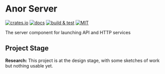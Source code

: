 # Anor Server

[![crates.io](https://img.shields.io/crates/v/anor-server)](https://crates.io/crates/anor-server)
[![docs](https://img.shields.io/docsrs/anor-server)](https://docs.rs/anor-server)
[![build & test](https://github.com/anor-rs/anor/actions/workflows/ci.yml/badge.svg)](https://github.com/anor-rs/anor/actions/workflows/ci.yml)
[![MIT](https://img.shields.io/github/license/anor-rs/anor)](https://github.com/anor-rs/anor/tree/main/LICENSE.txt)

The server component for launching API and HTTP services

## Project Stage

**Research:** This project is at the design stage, with some sketches of work but nothing usable yet.
